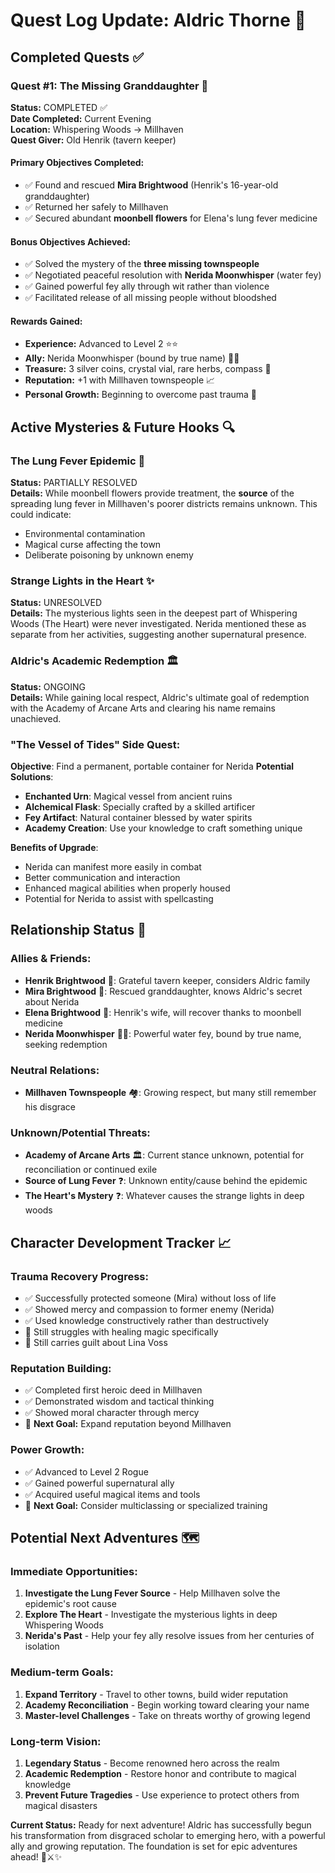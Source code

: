 # Quest Log Update: Aldric Thorne 📜

## **Completed Quests** ✅

### **Quest #1: The Missing Granddaughter** 🌲
**Status:** COMPLETED ✅  
**Date Completed:** Current Evening  
**Location:** Whispering Woods → Millhaven  
**Quest Giver:** Old Henrik (tavern keeper)

#### **Primary Objectives Completed:**
- ✅ Found and rescued **Mira Brightwood** (Henrik's 16-year-old granddaughter)
- ✅ Returned her safely to Millhaven
- ✅ Secured abundant **moonbell flowers** for Elena's lung fever medicine

#### **Bonus Objectives Achieved:**
- ✅ Solved the mystery of the **three missing townspeople**
- ✅ Negotiated peaceful resolution with **Nerida Moonwhisper** (water fey)
- ✅ Gained powerful fey ally through wit rather than violence
- ✅ Facilitated release of all missing people without bloodshed

#### **Rewards Gained:**
- **Experience:** Advanced to Level 2 ⭐⭐
- **Ally:** Nerida Moonwhisper (bound by true name) 🧚‍♀️
- **Treasure:** 3 silver coins, crystal vial, rare herbs, compass 💎
- **Reputation:** +1 with Millhaven townspeople 📈
- **Personal Growth:** Beginning to overcome past trauma 💪

## **Active Mysteries & Future Hooks** 🔍

### **The Lung Fever Epidemic** 🦠
**Status:** PARTIALLY RESOLVED  
**Details:** While moonbell flowers provide treatment, the **source** of the spreading lung fever in Millhaven's poorer districts remains unknown. This could indicate:
- Environmental contamination
- Magical curse affecting the town
- Deliberate poisoning by unknown enemy

### **Strange Lights in the Heart** ✨
**Status:** UNRESOLVED  
**Details:** The mysterious lights seen in the deepest part of Whispering Woods (The Heart) were never investigated. Nerida mentioned these as separate from her activities, suggesting another supernatural presence.

### **Aldric's Academic Redemption** 🏛️
**Status:** ONGOING  
**Details:** While gaining local respect, Aldric's ultimate goal of redemption with the Academy of Arcane Arts and clearing his name remains unachieved.

### **"The Vessel of Tides" Side Quest:**
**Objective**: Find a permanent, portable container for Nerida
**Potential Solutions**:
- **Enchanted Urn**: Magical vessel from ancient ruins
- **Alchemical Flask**: Specially crafted by a skilled artificer
- **Fey Artifact**: Natural container blessed by water spirits
- **Academy Creation**: Use your knowledge to craft something unique

**Benefits of Upgrade**:
- Nerida can manifest more easily in combat
- Better communication and interaction
- Enhanced magical abilities when properly housed
- Potential for Nerida to assist with spellcasting

## **Relationship Status** 👥

### **Allies & Friends:**
- **Henrik Brightwood** 👴: Grateful tavern keeper, considers Aldric family
- **Mira Brightwood** 👧: Rescued granddaughter, knows Aldric's secret about Nerida
- **Elena Brightwood** 👵: Henrik's wife, will recover thanks to moonbell medicine
- **Nerida Moonwhisper** 🧚‍♀️: Powerful water fey, bound by true name, seeking redemption

### **Neutral Relations:**
- **Millhaven Townspeople** 🏘️: Growing respect, but many still remember his disgrace

### **Unknown/Potential Threats:**
- **Academy of Arcane Arts** 🏛️: Current stance unknown, potential for reconciliation or continued exile
- **Source of Lung Fever** ❓: Unknown entity/cause behind the epidemic
- **The Heart's Mystery** ❓: Whatever causes the strange lights in deep woods



## **Character Development Tracker** 📈

### **Trauma Recovery Progress:**
- ✅ Successfully protected someone (Mira) without loss of life
- ✅ Showed mercy and compassion to former enemy (Nerida)
- ✅ Used knowledge constructively rather than destructively
- 🔄 Still struggles with healing magic specifically
- 🔄 Still carries guilt about Lina Voss

### **Reputation Building:**
- ✅ Completed first heroic deed in Millhaven
- ✅ Demonstrated wisdom and tactical thinking
- ✅ Showed moral character through mercy
- 🎯 **Next Goal:** Expand reputation beyond Millhaven

### **Power Growth:**
- ✅ Advanced to Level 2 Rogue
- ✅ Gained powerful supernatural ally
- ✅ Acquired useful magical items and tools
- 🎯 **Next Goal:** Consider multiclassing or specialized training



## **Potential Next Adventures** 🗺️

### **Immediate Opportunities:**
1. **Investigate the Lung Fever Source** - Help Millhaven solve the epidemic's root cause
2. **Explore The Heart** - Investigate the mysterious lights in deep Whispering Woods
3. **Nerida's Past** - Help your fey ally resolve issues from her centuries of isolation

### **Medium-term Goals:**
1. **Expand Territory** - Travel to other towns, build wider reputation
2. **Academy Reconciliation** - Begin working toward clearing your name
3. **Master-level Challenges** - Take on threats worthy of growing legend

### **Long-term Vision:**
1. **Legendary Status** - Become renowned hero across the realm
2. **Academic Redemption** - Restore honor and contribute to magical knowledge
3. **Prevent Future Tragedies** - Use experience to protect others from magical disasters



**Current Status:** Ready for next adventure! Aldric has successfully begun his transformation from disgraced scholar to emerging hero, with a powerful ally and growing reputation. The foundation is set for epic adventures ahead! 🌟⚔️✨